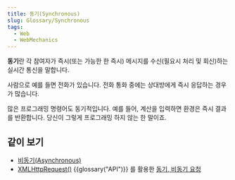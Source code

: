 ```yaml
---
title: 동기(Synchronous)
slug: Glossary/Synchronous
tags:
  - Web
  - WebMechanics
---
```


**동기**란 각 참여자가 즉시(또는 가능한 한 즉시) 메시지를 수신(필요시 처리 및 회신)하는 실시간 통신을 말합니다.

사람으로 예를 들면 전화가 있습니다. 전화 통화 중에는 상대방에게 즉시 응답하는 경우가 많습니다. 

많은 프로그래밍 명령어도 동기적입니다. 예를 들어, 계산을 입력하면 환경은 즉시 결과를 반환합니다. 당신이 그렇게 프로그래밍 하지 않는 한 말이죠.

## 같이 보기

- [비동기(Asynchronous)]({{glossary("Asynchronous")}})
- [XMLHttpRequest()](/ko/docs/Web/API/XMLHttpRequest) {{glossary("API")}} 를 활용한 [동기, 비동기 요청](/ko/docs/Web/API/XMLHttpRequest/Synchronous_and_Asynchronous_Requests) 
